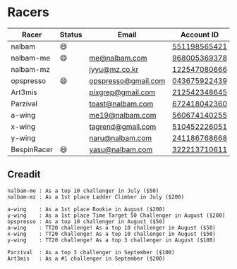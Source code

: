 # Racers

Racer       | Status  | Email               | Account ID
----------- | ------- | ------------------- | ------------
nalbam      | :smile: |                     | [551198565421](https://551198565421.signin.aws.amazon.com/console)
nalbam-me   | :smile: | me@nalbam.com       | [968005369378](https://968005369378.signin.aws.amazon.com/console)
nalbam-mz   |         | jyyu@mz.co.kr       | [122547080666](https://122547080666.signin.aws.amazon.com/console)
opspresso   | :smile: | opspresso@gmail.com | [043675922439](https://043675922439.signin.aws.amazon.com/console)
Art3mis     |         | pixgrep@gmail.com   | [212542348645](https://212542348645.signin.aws.amazon.com/console)
Parzival    |         | toast@nalbam.com    | [672418042360](https://672418042360.signin.aws.amazon.com/console)
a-wing      |         | me19@nalbam.com     | [560674140255](https://560674140255.signin.aws.amazon.com/console)
x-wing      |         | tagrend@gmail.com   | [510452226051](https://510452226051.signin.aws.amazon.com/console)
y-wing      |         | naru@nalbam.com     | [241186768668](https://241186768668.signin.aws.amazon.com/console)
BespinRacer | :smile: | yasu@nalbam.com     | [322213710611](https://322213710611.signin.aws.amazon.com/console)

## Creadit

```
nalbam-me : As a top 10 challenger in July ($50)
nalbam-mz : As a 1st place Ladder Climber in July ($200)
```
```
a-wing    : As a 1st place Rookie in August ($200)
y-wing    : As a 1st place Time Target 50 Challenger in August ($200)
opspresso : As a top 10 challenger in August ($50)
a-wing    : TT20 challenge! As a top 10 challenger in August ($50)
x-wing    : TT20 challenge! As a top 10 challenger in August ($50)
y-wing    : TT20 challenge! As a top 3 challenger in August ($100)
```
```
Parzival  : As a top 3 challenger in September ($100)
Art3mis   : As a #1 challenger in September ($200)
```

